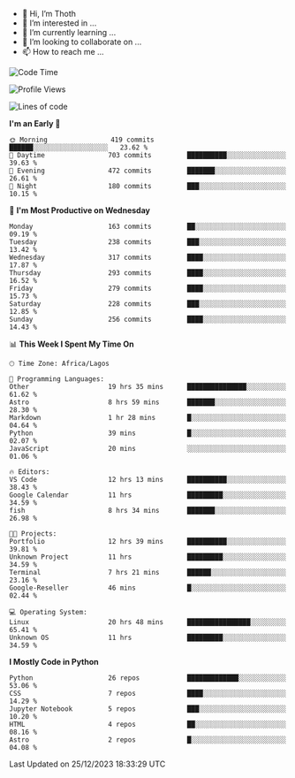<!---
thoth2357/thoth2357 is a ✨ special ✨ repository because its `README.md` (this file) appears on your GitHub profile.
You can click the Preview link to take a look at your changes.
--->

- 👋 Hi, I’m Thoth
- 👀 I’m interested in ...
- 🌱 I’m currently learning ...
- 💞️ I’m looking to collaborate on ...
- 📫 How to reach me ...




<!--START_SECTION:waka-->
![Code Time](http://img.shields.io/badge/Code%20Time-2%2C606%20hrs%2053%20mins-blue)

![Profile Views](http://img.shields.io/badge/Profile%20Views-0-blue)

![Lines of code](https://img.shields.io/badge/From%20Hello%20World%20I%27ve%20Written-30.2%20million%20lines%20of%20code-blue)

**I'm an Early 🐤** 

```text
🌞 Morning                419 commits         ██████░░░░░░░░░░░░░░░░░░░   23.62 % 
🌆 Daytime                703 commits         ██████████░░░░░░░░░░░░░░░   39.63 % 
🌃 Evening                472 commits         ███████░░░░░░░░░░░░░░░░░░   26.61 % 
🌙 Night                  180 commits         ███░░░░░░░░░░░░░░░░░░░░░░   10.15 % 
```
📅 **I'm Most Productive on Wednesday** 

```text
Monday                   163 commits         ██░░░░░░░░░░░░░░░░░░░░░░░   09.19 % 
Tuesday                  238 commits         ███░░░░░░░░░░░░░░░░░░░░░░   13.42 % 
Wednesday                317 commits         ████░░░░░░░░░░░░░░░░░░░░░   17.87 % 
Thursday                 293 commits         ████░░░░░░░░░░░░░░░░░░░░░   16.52 % 
Friday                   279 commits         ████░░░░░░░░░░░░░░░░░░░░░   15.73 % 
Saturday                 228 commits         ███░░░░░░░░░░░░░░░░░░░░░░   12.85 % 
Sunday                   256 commits         ████░░░░░░░░░░░░░░░░░░░░░   14.43 % 
```


📊 **This Week I Spent My Time On** 

```text
🕑︎ Time Zone: Africa/Lagos

💬 Programming Languages: 
Other                    19 hrs 35 mins      ███████████████░░░░░░░░░░   61.62 % 
Astro                    8 hrs 59 mins       ███████░░░░░░░░░░░░░░░░░░   28.30 % 
Markdown                 1 hr 28 mins        █░░░░░░░░░░░░░░░░░░░░░░░░   04.64 % 
Python                   39 mins             █░░░░░░░░░░░░░░░░░░░░░░░░   02.07 % 
JavaScript               20 mins             ░░░░░░░░░░░░░░░░░░░░░░░░░   01.06 % 

🔥 Editors: 
VS Code                  12 hrs 13 mins      ██████████░░░░░░░░░░░░░░░   38.43 % 
Google Calendar          11 hrs              █████████░░░░░░░░░░░░░░░░   34.59 % 
fish                     8 hrs 34 mins       ███████░░░░░░░░░░░░░░░░░░   26.98 % 

🐱‍💻 Projects: 
Portfolio                12 hrs 39 mins      ██████████░░░░░░░░░░░░░░░   39.81 % 
Unknown Project          11 hrs              █████████░░░░░░░░░░░░░░░░   34.59 % 
Terminal                 7 hrs 21 mins       ██████░░░░░░░░░░░░░░░░░░░   23.16 % 
Google-Reseller          46 mins             █░░░░░░░░░░░░░░░░░░░░░░░░   02.44 % 

💻 Operating System: 
Linux                    20 hrs 48 mins      ████████████████░░░░░░░░░   65.41 % 
Unknown OS               11 hrs              █████████░░░░░░░░░░░░░░░░   34.59 % 
```

**I Mostly Code in Python** 

```text
Python                   26 repos            █████████████░░░░░░░░░░░░   53.06 % 
CSS                      7 repos             ████░░░░░░░░░░░░░░░░░░░░░   14.29 % 
Jupyter Notebook         5 repos             ███░░░░░░░░░░░░░░░░░░░░░░   10.20 % 
HTML                     4 repos             ██░░░░░░░░░░░░░░░░░░░░░░░   08.16 % 
Astro                    2 repos             █░░░░░░░░░░░░░░░░░░░░░░░░   04.08 % 
```




 Last Updated on 25/12/2023 18:33:29 UTC
<!--END_SECTION:waka-->
<!--![](http://github-profile-summary-cards.vercel.app/api/cards/profile-details?username=thoth2357&theme=2077)

![](http://github-profile-summary-cards.vercel.app/api/cards/stats?username=thoth2357&theme=2077)![](http://github-profile-summary-cards.vercel.app/api/cards/productive-time?username=thoth2357&theme=2077&utcOffset=8) -->
